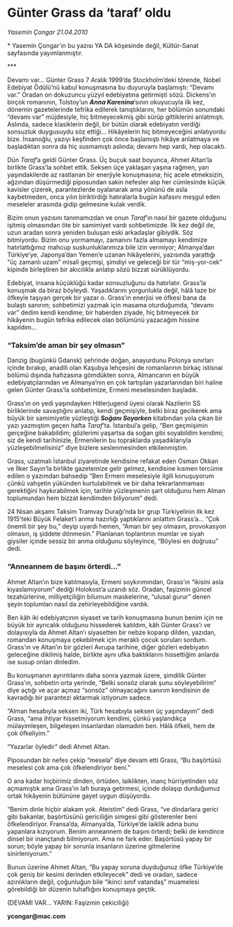 # Günter Grass da ‘taraf’ oldu

*Yasemin Çongar 21.04.2010*

<div class="yazi"><p>* Yasemin Çongar’ın bu yazısı YA DA köşesinde değil, Kültür-Sanat sayfasında yayımlanmıştır.</p>
<p>*** </p>
<p>Devamı var... Günter Grass 7 Aralık 1999’da Stockholm’deki törende, Nobel Edebiyat Ödülü’nü kabul konuşmasına bu duyuruyla başlamıştı: “Devamı var.” Oradan on dokuzuncu yüzyıl edebiyatına getirmişti sözü. Dickens’ın birçok romanının, Tolstoy’un <b><i>Anna Karenina</i></b>’sının okuyucuyla ilk kez, dönemin gazetelerinde tefrika edilerek tanıştıklarını, her bölümün sonundaki “devamı var” müjdesiyle, hiç bitmeyecekmiş gibi sürüp gittiklerini anlatmıştı. Aslında, sadece klasiklerin değil, bir bütün olarak edebiyatın verdiği sonsuzluk duygusuydu söz ettiği... Hikâyelerin hiç bitmeyeceğini anlatıyordu bize. İnsanoğlu, yazıyı keşfinden çok önce başlamıştı hikâye anlatmaya ve başladıktan sonra da hiç susmamıştı aslında; devamı hep vardı, hep olacaktı.</p>
<p>Dün <i>Taraf</i>’a geldi Günter Grass. Üç buçuk saat boyunca, Ahmet Altan’la birlikte Grass’la sohbet ettik. Seksen üçe yaklaşan yaşına rağmen, yarı yaşındakilerde az rastlanan bir enerjiyle konuşmasına; hiç acele etmeksizin, ağzından düşürmediği piposundan sakin nefesler alıp her cümlesinde küçük kavisler çizerek, parantezlerde oyalanarak ama yönünü de asla kaybetmeden, onca yılın biriktirdiği hatıralarla bugün kafasını meşgul eden meseleler arasında gidip gelmesine kulak verdik. </p>
<p>Bizim onun yazısını tanımamızdan ve onun <i>Taraf</i>’ın nasıl bir gazete olduğunu işitmiş olmasından öte bir samimiyet vardı sohbetimizde. İlk kez değil de, uzun aradan sonra yeniden buluşan eski arkadaşlar gibiydik. Söz bitmiyordu. Bizim onu yormamayı, zamanını fazla almamayı kendimize hatırlattığımız mahcup suskunluklarımıza bile izin vermiyor; Almanya’dan Türkiye’ye, Japonya’dan Yemen’e uzanan hikâyelerini, yazısında yarattığı “üç zamanlı uzam” misali geçmişi, şimdiyi ve geleceği bir tür “miş-yor-cek” kipinde birleştiren bir akıcılıkla anlatıp sözü bizzat sürüklüyordu. </p>
<p>Edebiyat, insana küçüklüğü kadar sonsuzluğunu da hatırlatır. Grass’la konuşmak da biraz böyleydi. Yaşadıklarını yorgunlukla değil, hâlâ taze bir öfkeyle taşıyan gerçek bir yazar o. Grass’ın enerjisi ve öfkesi bana da bulaştı sanırım; sohbetimizi yazmak için masama oturduğumda, “devamı var” dedim kendi kendime; bir haberden ziyade, hiç bitmeyecek bir hikâyenin bugün tefrika edilecek olan bölümünü yazacağım hissine kapıldım... </p>
<h3>“Taksim’de aman bir şey olmasın”</h3>
<p>Danzig (bugünkü Gdansk) şehrinde doğan, anayurdunu Polonya sınırları içinde bırakıp, anadili olan Kaşubya lehçesini de romanlarının birkaç istisnai bölümü dışında hafızasına gömdükten sonra, Almancanın en büyük edebiyatçılarından ve Almanya’nın en çok tartışılan yazarlarından biri haline gelen Günter Grass’la sohbetimize, Ermeni meselesinden başladık.</p>
<p>Grass’ın on yedi yaşındayken Hitlerjugend üyesi olarak Nazilerin SS birliklerinde savaştığını anlatıp, kendi geçmişiyle, belki biraz gecikerek ama büyük bir samimiyetle yüzleştiği <b><i>Soğanı Soyarken</i></b> kitabından yola çıkan bir yazı yazmıştım geçen hafta <i>Taraf</i>’ta. İstanbul’a gelip, “Ben geçmişimin gerçeğine bakabildim; gözlerimi yaşartsa da soğan gibi soyabildim kendimi; siz de kendi tarihinizle, Ermenilerin bu topraklarda yaşadıklarıyla yüzleşebilmelisiniz” diye bizlere seslenmesinden etkilenmiştim. </p>
<p>Grass, uzatmalı İstanbul ziyaretinde kendisine refakat eden Osman Okkan ve İlker Sayın’la birlikte gazetemize gelir gelmez, kendisine kısmen tercüme edilen o yazımdan bahsedip “Ben Ermeni meselesiyle ilgili konuşuyorum çünkü vahşetin yükünden kurtulabilmek ve bir daha tekrarlanmaması gerektiğini haykırabilmek için, tarihle yüzleşmenin şart olduğunu hem Alman toplumundan hem bizzat kendimden biliyorum” dedi.</p>
<p>24 Nisan akşamı Taksim Tramvay Durağı’nda bir grup Türkiyelinin ilk kez 1915’teki Büyük Felaket’i anma hazırlığı yaptıklarını anlattım Grass’a... “Çok önemli bir şey bu,” deyip uyardı hemen, “Aman bir şey olmasın, provokasyon olmasın, iş şiddete dönmesin.” Planlanan toplantının mumlar ve siyah giysiler içinde sessiz bir anma olduğunu söyleyince, “Böylesi en doğrusu” dedi.</p>
<h3>“Anneannem de başını örterdi...”</h3>
<p>Ahmet Altan’ın bize katılmasıyla, Ermeni soykırımından, Grass’ın “ikisini asla kıyaslamıyorum” dediği Holokost’a uzandı söz. Oradan, faşizmin güncel tezahürlerine, milliyetçiliğin bilumum maskelerine, “ulusal gurur” denen şeyin toplumları nasıl da zehirleyebildiğine vardık. </p>
<p>Ben kâh iki edebiyatçının siyaset ve tarih konuşmasına bunun benim için ne büyük bir ayrıcalık olduğunu hissederek katıldım, kâh Günter Grass’ı ve dolayısıyla da Ahmet Altan’ı siyasetten bir nebze koparıp dilden, yazıdan, romandan konuşmaya çekebilmek için meraklı çocuk soruları sordum. Grass’ın ve Altan’ın bir gözleri Avrupa tarihine, diğer gözleri edebiyatın geleceğine dikilmiş halde, birlikte aynı ufka baktıklarını hissettiğim anlarda ise susup onları dinledim.</p>
<p>Bu konuşmanın ayrıntılarını daha sonra yazmak üzere, şimdilik Günter Grass’ın, sohbetin orta yerinde, “Belki sonsöz olarak şunu söyleyebilirim” diye açtığı ve açar açmaz “sonsöz” olmayacağını sanırım kendisinin de kavradığı bir parantezi aktarmak istiyorum sadece.</p>
<p>“Alman hesabıyla seksen iki, Türk hesabıyla seksen üç yaşındayım” dedi Grass, “ama ihtiyar hissetmiyorum kendimi, çünkü yaşlandıkça mülayimleşen, bilgeleşen insanlardan olamadım ben. Hâlâ öfkeli, hem de çok öfkeliyim.”</p>
<p>“Yazarlar öyledir” dedi Ahmet Altan.</p>
<p>Piposundan bir nefes çekip “mesela” diye devam etti Grass, “Bu başörtüsü meselesi çok ama çok öfkelendiriyor beni.”</p>
<p>O ana kadar hiçbirimiz dinden, örtüden, laiklikten, inanç hürriyetinden söz açmamıştık ama Grass’ın lafı buraya getirmesi, içinde dolaşıp durduğumuz ortak hikâyenin bütününe gayet uygun düşüyordu.</p>
<p>“Benim dinle hiçbir alakam yok. Ateistim” dedi Grass, “ve dindarlara gerici gibi bakanlar, başörtüsünü gericiliğin simgesi gibi gösterenler beni öfkelendiriyor. Fransa’da, Almanya’da, Türkiye’de laiklik adına bunu yapanlara kızıyorum. Benim anneannem de başını örterdi; belki de kendince dinsel bir inançtandı bilmiyorum. Ama ne fark eder. Başörtüsü yapay bir sorun; böyle yapay bir sorunla insanların üzerine gitmelerine sinirleniyorum.”</p>
<p>Bunun üzerine Ahmet Altan, “Bu yapay soruna duyduğunuz öfke Türkiye’de çok geniş bir kesimi derinden etkileyecek” dedi ve oradan, sadece azınlıkların değil, çoğunluğun bile “ikinci sınıf vatandaş” muamelesi görebildiği bir düzenin tuhaflığını konuşmaya geçtik.</p>
<p>(DEVAMI VAR... YARIN: Faşizmin çekiciliği)</p>
<p><b>ycongar@</b><b>mac.com</b></p></div>
